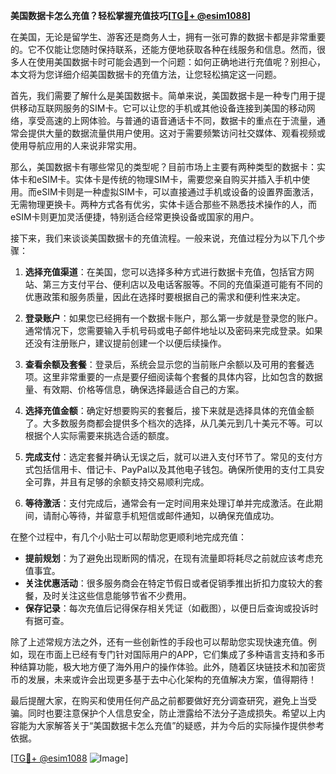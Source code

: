 **美国数据卡怎么充值？轻松掌握充值技巧[[TG💪+ @esim1088](https://t.me/s/esim1088)]**

在美国，无论是留学生、游客还是商务人士，拥有一张可靠的数据卡都是非常重要的。它不仅能让您随时保持联系，还能方便地获取各种在线服务和信息。然而，很多人在使用美国数据卡时可能会遇到一个问题：如何正确地进行充值呢？别担心，本文将为您详细介绍美国数据卡的充值方法，让您轻松搞定这一问题。

首先，我们需要了解什么是美国数据卡。简单来说，美国数据卡是一种专门用于提供移动互联网服务的SIM卡。它可以让您的手机或其他设备连接到美国的移动网络，享受高速的上网体验。与普通的语音通话卡不同，数据卡的重点在于流量，通常会提供大量的数据流量供用户使用。这对于需要频繁访问社交媒体、观看视频或使用导航应用的人来说非常实用。

那么，美国数据卡有哪些常见的类型呢？目前市场上主要有两种类型的数据卡：实体卡和eSIM卡。实体卡是传统的物理SIM卡，需要您亲自购买并插入手机中使用。而eSIM卡则是一种虚拟SIM卡，可以直接通过手机或设备的设置界面激活，无需物理更换卡。两种方式各有优劣，实体卡适合那些不熟悉技术操作的人，而eSIM卡则更加灵活便捷，特别适合经常更换设备或国家的用户。

接下来，我们来谈谈美国数据卡的充值流程。一般来说，充值过程分为以下几个步骤：

1. **选择充值渠道**：在美国，您可以选择多种方式进行数据卡充值，包括官方网站、第三方支付平台、便利店以及电话客服等。不同的充值渠道可能有不同的优惠政策和服务质量，因此在选择时要根据自己的需求和便利性来决定。

2. **登录账户**：如果您已经拥有一个数据卡账户，那么第一步就是登录您的账户。通常情况下，您需要输入手机号码或电子邮件地址以及密码来完成登录。如果还没有注册账户，建议提前创建一个以便后续操作。

3. **查看余额及套餐**：登录后，系统会显示您的当前账户余额以及可用的套餐选项。这里非常重要的一点是要仔细阅读每个套餐的具体内容，比如包含的数据量、有效期、价格等信息，确保选择最适合自己的方案。

4. **选择充值金额**：确定好想要购买的套餐后，接下来就是选择具体的充值金额了。大多数服务商都会提供多个档次的选择，从几美元到几十美元不等。可以根据个人实际需要来挑选合适的额度。

5. **完成支付**：选定套餐并确认无误之后，就可以进入支付环节了。常见的支付方式包括信用卡、借记卡、PayPal以及其他电子钱包。确保所使用的支付工具安全可靠，并且有足够的余额支持交易顺利完成。

6. **等待激活**：支付完成后，通常会有一定时间用来处理订单并完成激活。在此期间，请耐心等待，并留意手机短信或邮件通知，以确保充值成功。

在整个过程中，有几个小贴士可以帮助您更顺利地完成充值：

- **提前规划**：为了避免出现断网的情况，在现有流量即将耗尽之前就应该考虑充值事宜。
- **关注优惠活动**：很多服务商会在特定节假日或者促销季推出折扣力度较大的套餐，及时关注这些信息能够节省不少费用。
- **保存记录**：每次充值后记得保存相关凭证（如截图），以便日后查询或投诉时有据可查。

除了上述常规方法之外，还有一些创新性的手段也可以帮助您实现快速充值。例如，现在市面上已经有专门针对国际用户的APP，它们集成了多种语言支持和多币种结算功能，极大地方便了海外用户的操作体验。此外，随着区块链技术和加密货币的发展，未来或许会出现更多基于去中心化架构的充值解决方案，值得期待！

最后提醒大家，在购买和使用任何产品之前都要做好充分调查研究，避免上当受骗。同时也要注意保护个人信息安全，防止泄露给不法分子造成损失。希望以上内容能为大家解答关于“美国数据卡怎么充值”的疑惑，并为今后的实际操作提供参考依据。

[[TG💪+ @esim1088](https://t.me/s/esim1088) ![Image](https://i.postimg.cc/4NQfJmqS/Snipaste-2025-05-13-00-14-12.png)]